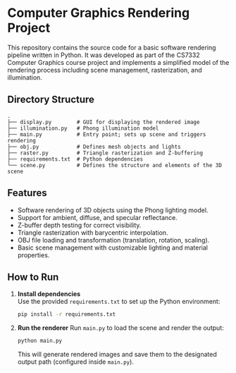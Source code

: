 

# Computer Graphics Rendering Project

This repository contains the source code for a basic software rendering pipeline written in Python. It was developed as part of the CS7332 Computer Graphics course project and implements a simplified model of the rendering process including scene management, rasterization, and illumination.

## Directory Structure

```
.
├── display.py        # GUI for displaying the rendered image
├── illumination.py   # Phong illumination model
├── main.py           # Entry point; sets up scene and triggers rendering
├── obj.py            # Defines mesh objects and lights
├── raster.py         # Triangle rasterization and Z-buffering
├── requirements.txt  # Python dependencies
└── scene.py          # Defines the structure and elements of the 3D scene
```

## Features

- Software rendering of 3D objects using the Phong lighting model.
- Support for ambient, diffuse, and specular reflectance.
- Z-buffer depth testing for correct visibility.
- Triangle rasterization with barycentric interpolation.
- OBJ file loading and transformation (translation, rotation, scaling).
- Basic scene management with customizable lighting and material properties.

## How to Run

1. **Install dependencies**  
   Use the provided `requirements.txt` to set up the Python environment:

    ```bash
    pip install -r requirements.txt
    ```

2. **Run the renderer**
   Run `main.py` to load the scene and render the output:

   ```bash
   python main.py
   ```

   This will generate rendered images and save them to the designated output path (configured inside `main.py`).
